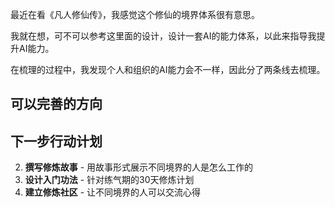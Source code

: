 最近在看《凡人修仙传》，我感觉这个修仙的境界体系很有意思。 

我就在想，可不可以参考这里面的设计，设计一套AI的能力体系，以此来指导我提升AI能力。 

在梳理的过程中，我发现个人和组织的AI能力会不一样，因此分了两条线去梳理。

## 可以完善的方向

## 下一步行动计划
2. **撰写修炼故事** - 用故事形式展示不同境界的人是怎么工作的
3. **设计入门功法** - 针对练气期的30天修炼计划
4. **建立修炼社区** - 让不同境界的人可以交流心得 